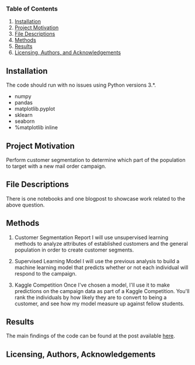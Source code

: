 
### Table of Contents

1. [Installation](#installation)
2. [Project Motivation](#motivation)
3. [File Descriptions](#files)
4. [Methods](#methods)
5. [Results](#results)
6. [Licensing, Authors, and Acknowledgements](#licensing)

## Installation <a name="installation"></a>

The code should run with no issues using Python versions 3.*.
* numpy
* pandas
* matplotlib.pyplot
* sklearn
* seaborn
* %matplotlib inline

## Project Motivation<a name="motivation"></a>

Perform customer segmentation to determine which part of the population to target with a new mail order campaign.







## File Descriptions <a name="methods"></a>

There is one notebooks and one blogpost to showcase work related to the above question.   

## Methods <a name="files"></a>
1. Customer Segmentation Report
I will use unsupervised learning methods to analyze attributes of established customers and the general population in order to create customer segments.

2. Supervised Learning Model
I will use the previous analysis to build a machine learning model that predicts whether or not each individual will respond to the campaign.

3. Kaggle Competition
Once I've chosen a model, I'll use it to make predictions on the campaign data as part of a Kaggle Competition. You'll rank the individuals by how likely they are to convert to being a customer, and see how my model measure up against fellow students.

## Results<a name="results"></a>

The main findings of the code can be found at the post available [here](https://fmakayi.github.io/).

## Licensing, Authors, Acknowledgements<a name="licensing"></a>
